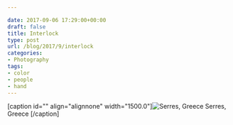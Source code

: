 ```yaml
---

date: 2017-09-06 17:29:00+00:00
draft: false
title: Interlock
type: post
url: /blog/2017/9/interlock
categories:
- Photography
tags:
- color
- people
- hand
---
```


[caption id="" align="alignnone" width="1500.0"]![ Serres, Greece ](/images/2017-09-06-20179interlock/image-asset.jpeg)
 Serres, Greece [/caption]
